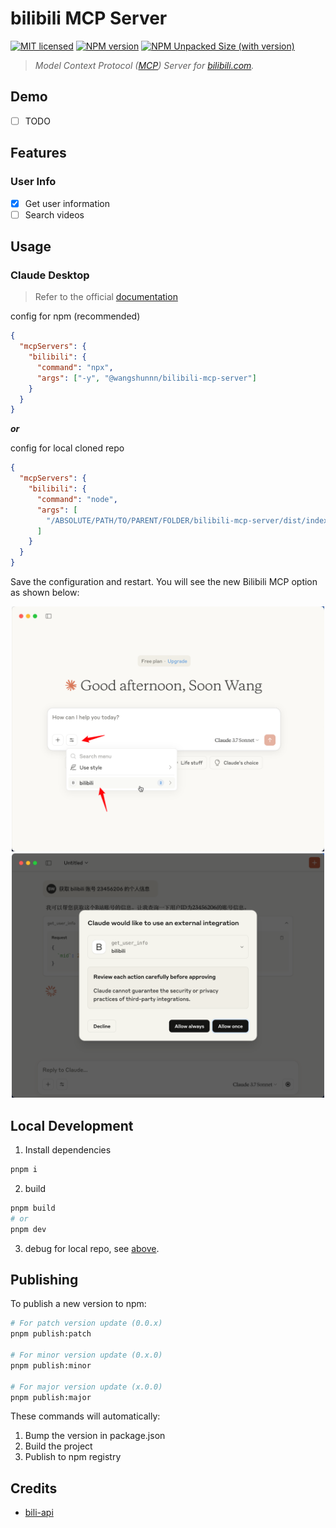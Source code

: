 # bilibili MCP Server

[![MIT licensed][badge-license]][url-license]
[![NPM version][badge-npm-version]][url-npm]
[![NPM Unpacked Size (with version)](https://img.shields.io/npm/unpacked-size/rolldown/latest?label=npm)][url-npm]

> _Model Context Protocol ([MCP](https://modelcontextprotocol.io/introduction)) Server for [bilibili.com](https://www.bilibili.com)._

## Demo

- [ ] TODO

## Features

### User Info

- [x] Get user information
- [ ] Search videos

## Usage

### Claude Desktop

> Refer to the official [documentation](https://modelcontextprotocol.io/quickstart/server#testing-your-server-with-claude-for-desktop-2)

config for npm (recommended)

```json
{
  "mcpServers": {
    "bilibili": {
      "command": "npx",
      "args": ["-y", "@wangshunnn/bilibili-mcp-server"]
    }
  }
}
```

_**or**_

config for local cloned repo

```json
{
  "mcpServers": {
    "bilibili": {
      "command": "node",
      "args": [
        "/ABSOLUTE/PATH/TO/PARENT/FOLDER/bilibili-mcp-server/dist/index.js"
      ]
    }
  }
}
```

Save the configuration and restart. You will see the new Bilibili MCP option as shown below:

<div align="center">
  <img src="./images/claude-desktop-1.png" alt="" width="500">
  <img src="./images/claude-desktop-2.png" alt="" width="500">
</div>

## Local Development

1. Install dependencies

```sh
pnpm i
```

2. build

```sh
pnpm build
# or
pnpm dev
```

3. debug for local repo, see [above](#usage).

## Publishing

To publish a new version to npm:

```sh
# For patch version update (0.0.x)
pnpm publish:patch

# For minor version update (0.x.0)
pnpm publish:minor

# For major version update (x.0.0)
pnpm publish:major
```

These commands will automatically:

1. Bump the version in package.json
2. Build the project
3. Publish to npm registry

## Credits

- [bili-api]

[badge-license]: https://img.shields.io/badge/license-MIT-blue.svg
[url-license]: https://github.com/wangshunnn/bilibili-mcp-server/blob/main/LICENSE
[badge-npm-version]: https://img.shields.io/npm/v/@wangshunnn/bilibili-mcp-server/latest?color=brightgreen
[url-npm]: https://www.npmjs.com/package/@wangshunnn/bilibili-mcp-server
[bili-api]: https://github.com/simon300000/bili-api
